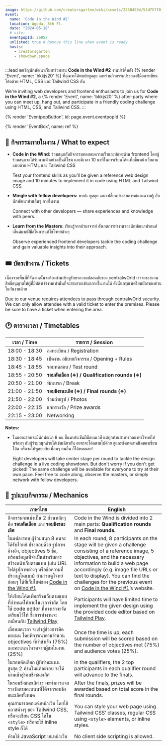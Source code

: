 ```yaml
---
image: https://github.com/creatorsgarten/wiki/assets/22584594/53d757f0-7dc2-4360-b3a4-8cc3413eae8b
event:
  name: 'Code in the Wind #2'
  location: Agoda, 8th Fl.
  date: "2024-05-18"
  # site:
  eventpopId: 26957
  unlisted: true # Remove this line when event is ready
  hosts:
    - Creatorsgarten
    - showdown.space
---
```


:::lead
ขอเชิญนักพัฒนาเว็บมาร่วมงาน **Code in the Wind #2** งานปาร์ตี้หลัง {% render 'Event', name: 'bkkjs20' %} ที่คุณจะได้พบปะพูดคุย และร่วมกิจกรรมประลองฝีมือการเขียนโค้ดด้วย HTML, CSS และ Tailwind CSS กัน

We’re inviting web developers and frontend enthusiasts to join us for **Code in the Wind #2**, a {% render 'Event', name: 'bkkjs20' %} after-party where you can meet up, hang out, and participate in a friendly coding challenge using HTML, CSS, and Tailwind CSS.
:::

{% render 'EventpopButton', id: page.event.eventpopId %}

{% render 'EventBox', name: ref %}

## 🎉 กิจกรรมภายในงาน / What to expect

- **Code in the Wind:** ร่วมสนุกกับกิจกรรมทดสอบความเร็วและทักษะด้าน frontend โดยผู้ร่วมสนุกจะได้รับภาพตัวอย่างเป็นดีไซน์ และมีเวลา 10 นาทีในการเขียนโค้ดเพื่อขึ้นหน้าเว็บตามแบบด้วย HTML และ Tailwind CSS

  Test your frontend skills as you’ll be given a reference web design image and 10 minutes to implement it in code using HTML and Tailwind CSS.

- **Mingle with fellow developers:** พบปะ พูดคุย แลกเปลี่ยนประสบการณ์และความรู้ กับนักพัฒนาท่านอื่นๆ ภายในงาน

  Connect with other developers — share experiences and knowledge with peers.

- **Learn from the Masters:** เรียนรู้จากปรมาจารย์ สังเกตการทำงานของนักพัฒนาฟรอนต์เอ็นด์มากฝีมือในการแก้ไขโจทย์ต่างๆ

  Observe experienced frontend developers tackle the coding challenge and gain valuable insights into their approach.

## 🎟️ บัตรเข้างาน / Tickets

เนื่องจากพื้นที่ที่จัดงานนั้นจะต้องผ่านประตูรักษาความปลอดภัยของ centralwOrld เราจะขอสงวนสิทธิ์อนุญาตให้ผู้ที่มีบัตรเข้างานเท่านั้นที่จะสามารถเข้ามาภายในงานได้ ดังนั้นกรุณาเตรียมบัตรของท่านในวันงานด้วย

Due to our venue requires attendees to pass through centralwOrld security. We can only allow attendee with a valid ticket to enter the premises. Please be sure to have a ticket when entering the area.

## 🕐 ตารางเวลา / Timetables

| เวลา / Time | รายการ / Session |
| - | - |
| 18:00 - 18:30 | ลงทะเบียน / Registration |
| 18:30 - 18:45 | เปิดงาน อธิบายกิจกรรม / Opening + Rules |
| 18:45 - 18:55 | รอบทดสอบ / Test round |
| 18:55 - 20:50 | **รอบคัดเลือก (※) / Qualification rounds (※)** |
| 20:50 - 21:00 | พักเบรก / Break |
| 21:00 - 21:50 | **รอบชิงชนะเลิศ (※) / Final rounds (※)** |
| 21:50 - 22:00 | ร่วมถ่ายรูป / Photos |
| 22:00 - 22:15 | แจกรางวัล / Prize awards |
| 22:15 - 23:00 | Networking |

**Notes:**

- ในแต่ละรอบจะมีนักพัฒนา 8 คน ขึ้นมาประชันฝีมือบนเวที แต่ทุกท่านสามารถลองทำโจทย์ไปพร้อมๆ กับผู้ร่วมสนุกด้วยได้เช่นเดียวกัน อยากจะโค้ดตามไปด้วย ดูและสังเกตเทคนิคของเซียนโค้ด หรือจะไปพูดคุยกับเพื่อนๆ คนอื่น ก็ได้หมดเลย!

  Eight developers will take center stage per round to tackle the design challenge in a live coding showdown. But don't worry if you don't get picked! The same challenge will be available for everyone to try at their own pace. Feel free to code along, observe the masters, or simply network with fellow developers.

## 📝 รูปแบบกิจกรรม / Mechanics

| ภาษาไทย | English |
| --- | --- |
| กิจกรรมจะแบ่งเป็น 2 ส่วนหลักๆ คือ **รอบคัดเลือก** และ **รอบชิงชนะเลิศ** | Code in the Wind is divided into 2 main parts: **Qualification rounds** and **Final rounds.** |
| ในแต่ละรอบ ผู้ร่วมสนุก 8 คนจะได้รับโจทย์ ประกอบด้วย รูปภาพอ้างอิง, objectives 5 ข้อ, พร้อมข้อมูลที่จำเป็นสำหรับการสร้างหน้าเว็บตามแบบ (เช่น URL ไฟล์รูปภาพต่างๆ หรือข้อความที่ปรากฏในแบบ) สามารถดูโจทย์ก่อนๆ ได้ที่เว็บไซต์ของ [Code in the Wind #1](https://showdown.space/events/code-in-the-wind-1/) | In each round, 8 participants on the stage will be given a challenge consisting of a reference image, 5 objectives, and the necessary information to build a web page accordingly (e.g. image file URLs or text to display). You can find the challenges for the previous event on [Code in the Wind #1](https://showdown.space/events/code-in-the-wind-1/)’s website. |
| ให้เขียนโค้ดเพื่อสร้างเว็บตามแบบที่กำหนดให้ภายในเวลาจำกัด โดยใช้ code editor ที่ทางเราจะจัดเตรียมไว้ให้ ซึ่งการทำงานจะเหมือนกับ [Tailwind Play](https://play.tailwindcss.com) | Participants will have limited time to implement the given design using the provided code editor based on [Tailwind Play](https://play.tailwindcss.com). |
| เมื่อหมดเวลา จะเข้าสู่ช่วงการคิดคะแนน โดยพิจารณาตามจำนวน objectives ที่ทำสำเร็จ (75%) และคะแนนโหวตจากผู้ชมในงาน (25%) | Once the time is up, each submission will be scored based on the number of objectives met (75%) and audience votes (25%). |
| ในรอบคัดเลือก ผู้ที่ทำคะแนนสูงสุด 2 ท่านในแต่ละรอบ จะได้ผ่านเข้าสู่รอบชิงชนะเลิศ | In the qualifiers, the 2 top participants in each qualifier round will advance to the finals. |
| ในรอบชิงชนะเลิศ เราจะทำการแจกรางวัลตามคะแนนที่ได้จากรอบชิงชนะเลิศทั้งหมด | After the finals, prizes will be awarded based on total score in the final rounds. |
| คุณสามารถตกแต่งหน้าเว็บ โดยใช้คลาสต่างๆ ของ Tailwind CSS, หรือจะเขียน CSS ใส่ใน `<style>` หรือจะใช้ inline style ก็ได้ | You can style your web page using Tailwind CSS’ classes, regular CSS using `<style>` elements, or inline styles. |
| ห้ามใช้ JavaScript บนหน้าเว็บ | No client side scripting is allowed. |